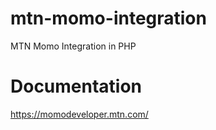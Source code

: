 # mtn-momo-integration


MTN Momo Integration in PHP



# Documentation

https://momodeveloper.mtn.com/








